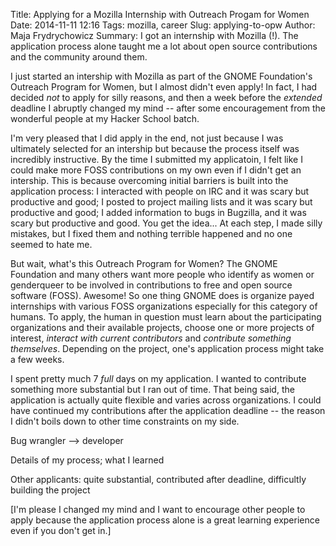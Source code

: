 Title: Applying for a Mozilla Internship with Outreach Progam for Women
Date: 2014-11-11 12:16
Tags: mozilla, career
Slug: applying-to-opw
Author: Maja Frydrychowicz
Summary: I got an internship with Mozilla (!). The application process alone taught me a lot about open source contributions and the community around them. 

I just started an intership with Mozilla as part of the GNOME Foundation's Outreach Program for Women, but I almost didn't even apply! In fact, I had decided *not* to apply for silly reasons, and then a week before the *extended* deadline I abruptly changed my mind -- after some encouragement from the wonderful people at my Hacker School batch.

I'm very pleased that I did apply in the end, not just because I was ultimately selected for an intership but because the process itself was incredibly instructive. By the time I submitted my applicatoin, I felt like I could make more FOSS contributions on my own even if I didn't get an intership. This is because overcoming initial barriers is built into the application process: I interacted with people on IRC and it was scary but productive and good; I posted to project mailing lists and it was scary but productive and good; I added information to bugs in Bugzilla, and it was scary but productive and good. You get the idea... At each step, I made silly mistakes, but I fixed them and nothing terrible happened and no one seemed to hate me.

But wait, what's this Outreach Program for Women? The GNOME Foundation and many others want more people who identify as women or genderqueer to be involved in contributions to free and open source software (FOSS). Awesome! So one thing GNOME does is organize payed internships with various FOSS organizations especially for this category of humans. To apply, the human in question must learn about the participating organizations and their available projects, choose one or more projects of interest, *interact with current contributors* and *contribute something themselves*. Depending on the project, one's application process might take a few weeks. 

I spent pretty much 7 *full* days on my application. I wanted to contribute something more substantial but I ran out of time. That being said, the application is actually quite flexible and varies across organizations. I could have continued my contributions after the application deadline -- the reason I didn't boils down to other time constraints on my side.

Bug wrangler --> developer

Details of my process; what I learned

Other applicants: quite substantial, contributed after deadline, difficultly building the project

[I'm please I changed my mind and I want to encourage other people to apply because the application process alone is a great learning experience even if you don't get in.]


